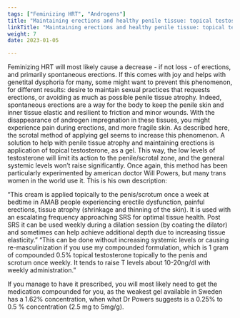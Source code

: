 ```yaml
---
tags: ["Feminizing HRT", "Androgens"]
title: "Maintaining erections and healthy penile tissue: topical testosterone"
linkTitle: "Maintaining erections and healthy penile tissue: topical testosterone"
weight: 7
date: 2023-01-05

---
```


Feminizing HRT will most likely cause a decrease - if not loss - of erections, and primarily spontaneous erections. If this comes with joy and helps with genetital dysphoria for many, some might want to prevent this phenomenon, for different results: desire to maintain sexual practices that requests erections, or avoiding as much as possible penile tissue atrophy. Indeed, spontaneous erections are a way for the body to keep the penile skin and inner tissue elastic and resilient to friction and minor wounds. With the disappearance of androgen impregnation in these tissues, you might experience pain during erections, and more fragile skin. As described here, the scrotal method of applying gel seems to increase this phenomenon. 
A solution to help with penile tissue atrophy and maintaining erections is application of topical testosterone, as a gel. This way, the low levels of testosterone will limit its action to the penile/scrotal zone, and the general systemic levels won’t raise significantly. Once again, this method has been particularly experimented by american doctor Will Powers, but many trans women in the world use it. This is his own description:

“This cream is applied topically to the penis/scrotum once a week at bedtime in AMAB people experiencing erectile dysfunction, painful erections, tissue atrophy (shrinkage and thinning of the skin). It is used with an escalating frequency approaching SRS for optimal tissue health. Post SRS it can be used weekly during a dilation session (by coating the dilator) and sometimes can help achieve additional depth due to increasing tissue elasticity.”
“This can be done without increasing systemic levels or causing re-masculinization if you use my compounded formulation, which is 1 gram of compounded 0.5% topical testosterone topically to the penis and scrotum once weekly. It tends to raise T levels about 10-20ng/dl with weekly administration.”

If you manage to have it prescribed, you will most likely need to get the medication compounded for you, as the weakest gel available in Sweden has a 1.62% concentration, when what Dr Powers suggests is a 0.25% to 0.5 % concentration (2.5 mg to 5mg/g).
